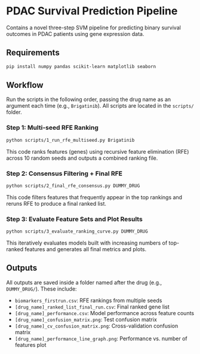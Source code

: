 # PDAC Survival Prediction Pipeline

Contains a novel three-step SVM pipeline for predicting binary survival outcomes in PDAC patients using gene expression data.

## Requirements

```bash
pip install numpy pandas scikit-learn matplotlib seaborn
```


## Workflow

Run the scripts in the following order, passing the drug name as an argument each time (e.g., `Brigatinib`). All scripts are located in the `scripts/` folder.

### Step 1: Multi-seed RFE Ranking

```bash
python scripts/1_run_rfe_multiseed.py Brigatinib
```

This code ranks features (genes) using recursive feature elimination (RFE) across 10 random seeds and outputs a combined ranking file.

### Step 2: Consensus Filtering + Final RFE

```bash
python scripts/2_final_rfe_consensus.py DUMMY_DRUG
```

This code filters features that frequently appear in the top rankings and reruns RFE to produce a final ranked list.

### Step 3: Evaluate Feature Sets and Plot Results

```bash
python scripts/3_evaluate_ranking_curve.py DUMMY_DRUG
```

This iteratively evaluates models built with increasing numbers of top-ranked features and generates all final metrics and plots.

## Outputs

All outputs are saved inside a folder named after the drug (e.g., `DUMMY_DRUG/`). These include:

- `biomarkers_firstrun.csv`: RFE rankings from multiple seeds
- `[drug_name]_ranked_list_final_run.csv`: Final ranked gene list
- `[drug_name]_performance.csv`: Model performance across feature counts
- `[drug_name]_confusion_matrix.png`: Test confusion matrix
- `[drug_name]_cv_confusion_matrix.png`: Cross-validation confusion matrix
- `[drug_name]_performance_line_graph.png`: Performance vs. number of features plot
